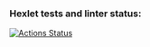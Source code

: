 ### Hexlet tests and linter status:
[![Actions Status](https://github.com/ajib6ept/python-project-lvl1/workflows/hexlet-check/badge.svg)](https://github.com/ajib6ept/python-project-lvl1/actions)
